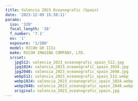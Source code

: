 ```yaml
---
title: Valencia 2023 Oceanografic (Spain)
date: '2023-12-09 15:38:11'
params:
  iso: '320'
  focal_length: '26'
  f_number: '7.1'
  ev: '1'
  exposure: '1/200'
  model: RICOH GR IIIx
  make: RICOH IMAGING COMPANY, LTD.
  srcset:
    jpg512: valencia_2023_oceanografic_spain_512.jpg
    jpg1024: valencia_2023_oceanografic_spain_1024.jpg
    jpg2048: valencia_2023_oceanografic_spain_2048.jpg
    webp512: valencia_2023_oceanografic_spain_512.webp
    webp1024: valencia_2023_oceanografic_spain_1024.webp
    webp2048: valencia_2023_oceanografic_spain_2048.webp
    original: valencia_2023_oceanografic_spain.jpg
---
```

